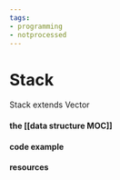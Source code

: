 ```yaml
---
tags:
- programming
- notprocessed
---
```

# Stack

Stack extends Vector





#### the [[data structure MOC]]




#### code example





#### resources